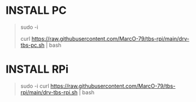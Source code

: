 # INSTALL PC

>sudo -i
>
>curl https://raw.githubusercontent.com/MarcO-79/tbs-rpi/main/drv-tbs-pc.sh | bash

# INSTALL RPi

> sudo -i
> curl https://raw.githubusercontent.com/MarcO-79/tbs-rpi/main/drv-tbs-rpi.sh | bash
